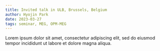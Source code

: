 ```yaml
---
title: Invited talk in ULB, Brussels, Belgium
author: Hyojin Park
date: 2023-03-27
tags: seminar, MEG, OPM-MEG
---
```


Lorem ipsum dolor sit amet, consectetur adipiscing elit, sed do eiusmod tempor incididunt ut labore et dolore magna aliqua.

